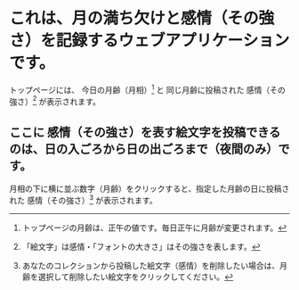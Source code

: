 # これは、月の満ち欠けと感情（その強さ）を記録するウェブアプリケーションです。
トップページには、 今日の月齢（月相）[^1] と 同じ月齢に投稿された 感情（その強さ）[^2] が表示されます。

[^1]:トップページの月齢は、正午の値です。毎日正午に月齢が変更されます。
[^2]:「絵文字」は感情・「フォントの大きさ」はその強さを表します。

## ここに 感情（その強さ）を表す絵文字を投稿できるのは、日の入ごろから日の出ごろまで（夜間のみ）です。
月相の下に横に並ぶ数字（月齢）をクリックすると、指定した月齢の日に投稿された 感情（その強さ）[^3] が表示されます。
[^3]:あなたのコレクションから投稿した絵文字（感情）を削除したい場合は、月齢を選択して削除したい絵文字をクリックしてください。